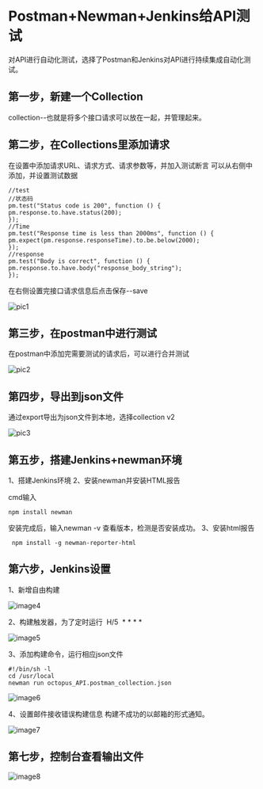 #  Postman+Newman+Jenkins给API测试

对API进行自动化测试，选择了Postman和Jenkins对API进行持续集成自动化测试。


## 第一步，新建一个Collection
 collection--也就是将多个接口请求可以放在一起，并管理起来。

## 第二步，在Collections里添加请求
 在设置中添加请求URL、请求方式、请求参数等，并加入测试断言
 可以从右侧中添加，并设置测试数据

```tsx
//test
//状态码
pm.test("Status code is 200", function () {
pm.response.to.have.status(200);
});
//Time
pm.test("Response time is less than 2000ms", function () {
pm.expect(pm.response.responseTime).to.be.below(2000);
});
//response
pm.test("Body is correct", function () {
pm.response.to.have.body("response_body_string");
});

```

 在右侧设置完接口请求信息后点击保存--save

 ![pic1](https://raw.githubusercontent.com/ximeijie/blogs/master/images/2/pic1.png)

## 第三步，在postman中进行测试
 在postman中添加完需要测试的请求后，可以进行合并测试

![pic2](https://raw.githubusercontent.com/ximeijie/blogs/master/images/2/pic2.png)

## 第四步，导出到json文件
 通过export导出为json文件到本地，选择collection v2

![pic3](https://raw.githubusercontent.com/ximeijie/blogs/master/images/2/pic3.png)

## 第五步，搭建Jenkins+newman环境
 1、搭建Jenkins环境
 2、安装newman并安装HTML报告

 cmd输入
```tsx
npm install newman 

```
 安装完成后，输入newman -v 查看版本，检测是否安装成功。 
 3、安装html报告 

```tsx
 npm install -g newman-reporter-html 

```

## 第六步，Jenkins设置
 1、新增自由构建

![image4](https://raw.githubusercontent.com/ximeijie/blogs/master/images/2/pic4.png)

 2、构建触发器，为了定时运行
 H/5  * * * * 

![image5](https://raw.githubusercontent.com/ximeijie/blogs/master/images/2/pic5.png)

 3、添加构建命令，运行相应json文件

```tsx
#!/bin/sh -l
cd /usr/local
newman run octopus_API.postman_collection.json

```
![image6](https://raw.githubusercontent.com/ximeijie/blogs/master/images/2/pic6.png)

 4、设置邮件接收错误构建信息
    构建不成功的以邮箱的形式通知。

![image7](https://raw.githubusercontent.com/ximeijie/blogs/master/images/2/pic7.png)

## 第七步，控制台查看输出文件

![image8](https://raw.githubusercontent.com/ximeijie/blogs/master/images/2/pic8.png)
